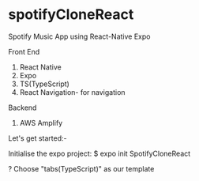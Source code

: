 # spotifyCloneReact
Spotify Music App using React-Native Expo


Front End 
1. React Native
2. Expo
3. TS(TypeScript)
4. React Navigation- for navigation

Backend
1. AWS Amplify

Let's get started:-

Initialise the expo project:
$ expo init SpotifyCloneReact

? Choose "tabs(TypeScript)" as our template
